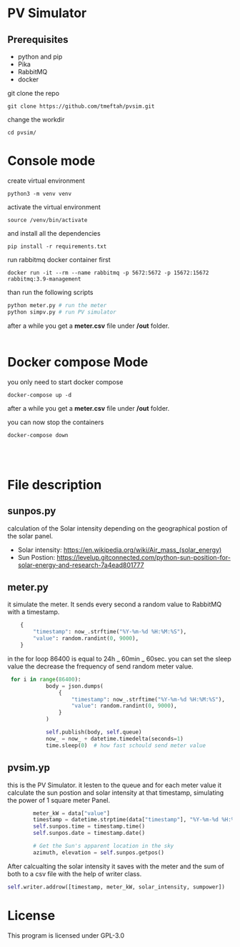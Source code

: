 # PV Simulator

## Prerequisites

- python and pip
- Pika
- RabbitMQ
- docker

git clone the repo

```shell
git clone https://github.com/tmeftah/pvsim.git
```

change the workdir

```shell
cd pvsim/
```

# Console mode

create virtual environment

```shell
python3 -m venv venv
```

activate the virtual environment

```shell
source /venv/bin/activate
```

and install all the dependencies

```shell
pip install -r requirements.txt
```

run rabbitmq docker container first

```shell
docker run -it --rm --name rabbitmq -p 5672:5672 -p 15672:15672 rabbitmq:3.9-management
```

than run the following scripts

```python
python meter.py # run the meter
python simpv.py # run PV simulator
```

after a while you get a **meter.csv** file under **/out** folder.
<br/><br/>

# Docker compose Mode

you only need to start docker compose

```shell
docker-compose up -d
```

after a while you get a **meter.csv** file under **/out** folder.

you can now stop the containers

```shell
docker-compose down
```

<br/><br/>

# File description

## sunpos.py

calculation of the Solar intensity depending on the geographical postion of the solar panel.

- Solar intensity:
  https://en.wikipedia.org/wiki/Air_mass_(solar_energy)
- Sun Postion: https://levelup.gitconnected.com/python-sun-position-for-solar-energy-and-research-7a4ead801777

## meter.py

it simulate the meter. It sends every second a random value to RabbitMQ with a timestamp.

```python
    {
        "timestamp": now_.strftime("%Y-%m-%d %H:%M:%S"),
        "value": random.randint(0, 9000),
    }
```

in the for loop 86400 is equal to 24h _ 60min _ 60sec.
you can set the sleep value the decrease the frequency of send random meter value.

```python
 for i in range(86400):
            body = json.dumps(
                {
                    "timestamp": now_.strftime("%Y-%m-%d %H:%M:%S"),
                    "value": random.randint(0, 9000),
                }
            )

            self.publish(body, self.queue)
            now_ = now_ + datetime.timedelta(seconds=1)
            time.sleep(0)  # how fast schould send meter value

```

## pvsim.yp

this is the PV Simulator. it lesten to the queue and for each meter value it calculate the sun postion and solar intensity at that timestamp, simulating the power of 1 square meter Panel.

```python
        meter_kW = data["value"]
        timestamp = datetime.strptime(data["timestamp"], "%Y-%m-%d %H:%M:%S")
        self.sunpos.time = timestamp.time()
        self.sunpos.date = timestamp.date()

        # Get the Sun's apparent location in the sky
        azimuth, elevation = self.sunpos.getpos()
```

After calcualting the solar intensity it saves with the meter and the sum of both to a csv file with the help of writer class.

```python
self.writer.addrow([timestamp, meter_kW, solar_intensity, sumpower])

```

# License

This program is licensed under GPL-3.0

